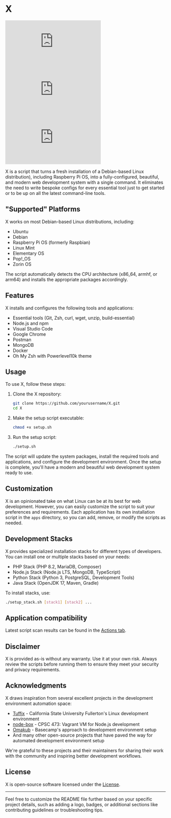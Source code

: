 # X

![Installation Scripts](https://img.shields.io/endpoint?url=https://raw.githubusercontent.com/{username}/{repo}/main/install_badge.json)
![Uninstallation Scripts](https://img.shields.io/endpoint?url=https://raw.githubusercontent.com/{username}/{repo}/main/uninstall_badge.json)
![Utility Scripts](https://img.shields.io/endpoint?url=https://raw.githubusercontent.com/{username}/{repo}/main/utility_badge.json)

X is a script that turns a fresh installation of a Debian-based Linux distribution), including Raspberry Pi OS, into a fully-configured, beautiful, and modern web development system with a single command. It eliminates the need to write bespoke configs for every essential tool just to get started or to be up on all the latest command-line tools.

## "Supported" Platforms

X works on most Debian-based Linux distributions, including:

- Ubuntu
- Debian
- Raspberry Pi OS (formerly Raspbian)
- Linux Mint
- Elementary OS
- Pop!_OS
- Zorin OS

The script automatically detects the CPU architecture (x86_64, armhf, or arm64) and installs the appropriate packages accordingly.

## Features

X installs and configures the following tools and applications:

- Essential tools (Git, Zsh, curl, wget, unzip, build-essential)
- Node.js and npm
- Visual Studio Code
- Google Chrome
- Postman
- MongoDB
- Docker
- Oh My Zsh with Powerlevel10k theme

## Usage

To use X, follow these steps:

1. Clone the X repository:

   ```bash
   git clone https://github.com/yourusername/X.git
   cd X
   ```

2. Make the setup script executable:

   ```bash
   chmod +x setup.sh
   ```

3. Run the setup script:

   ```bash
   ./setup.sh
   ```

The script will update the system packages, install the required tools and applications, and configure the development environment. Once the setup is complete, you'll have a modern and beautiful web development system ready to use.

## Customization

X is an opinionated take on what Linux can be at its best for web development. However, you can easily customize the script to suit your preferences and requirements. Each application has its own installation script in the `apps` directory, so you can add, remove, or modify the scripts as needed.

## Development Stacks

X provides specialized installation stacks for different types of developers. You can install one or multiple stacks based on your needs:

- PHP Stack (PHP 8.2, MariaDB, Composer)
- Node.js Stack (Node.js LTS, MongoDB, TypeScript)
- Python Stack (Python 3, PostgreSQL, Development Tools)
- Java Stack (OpenJDK 17, Maven, Gradle)

To install stacks, use:

```bash
./setup_stack.sh [stack1] [stack2] ...
```

## Application compatibility

Latest script scan results can be found in the [Actions tab](../../actions/workflows/check-scripts.yml).

## Disclaimer

X is provided as-is without any warranty. Use it at your own risk. Always review the scripts before running them to ensure they meet your security and privacy requirements.

## Acknowledgments

X draws inspiration from several excellent projects in the development environment automation space:

- [Tuffix](https://github.com/kevinwortman/tuffix) - California State University Fullerton's Linux development environment
- [node-box](https://github.com/ProfAvery/node-box) - CPSC 473: Vagrant VM for Node.js development
- [Omakub](https://github.com/basecamp/omakub) - Basecamp's approach to development environment setup
- And many other open-source projects that have paved the way for automated development environment setup

We're grateful to these projects and their maintainers for sharing their work with the community and inspiring better development workflows.

## License

X is open-source software licensed under the [License](LICENSE).

---

Feel free to customize the README file further based on your specific project details, such as adding a logo, badges, or additional sections like contributing guidelines or troubleshooting tips.
